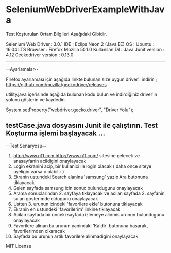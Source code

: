 # SeleniumWebDriverExampleWithJava

Test Koşturulan Ortam Bilgileri Aşağıdaki Gibidir.

Selenium Web Driver : 3.0.1
IDE                 : Eclips Neon 2 (Java EE)
OS                  : Ubuntu : 16.04 LTS
Browser             : Firefox Mozilla 50.1.0
Kullanılan Dil      : Java
Junit version       : 4.12
Geckodriver version : 0.13.0

---------------------------------------------------------------------------------------------------------------
--Ayarlamalar--

Firefox ayarlaması için aşağıda linkte bulunan size uygun driver'ı indirin ;
https://github.com/mozilla/geckodriver/releases

utility.java içerisinde aşağıda bulunan kodu bulun ve indirdiğiniz driver'ın yolunu gösterin ve kaydedin.

System.setProperty("webdriver.gecko.driver", "Driver Yolu");

testCase.java dosyasını Junit ile çalıştırın.
Test Koşturma işlemi başlayacak ...
---------------------------------------------------------------------------------------------------------------
--Test Senaryosu--
1. http://www.n11.com <http://www.n11.com/> sitesine gelecek ve anasayfanin acildigini onaylayacak
2. Login ekranini acip, bir kullanici ile login olacak ( daha once siteye uyeligin varsa o olabilir )
3. Ekranin ustundeki Search alanina 'samsung' yazip Ara butonuna tiklayacak
4. Gelen sayfada samsung icin sonuc bulundugunu onaylayacak
5. Arama sonuclarindan 2. sayfaya tiklayacak ve acilan sayfada 2. sayfanin su an gosterimde oldugunu onaylayacak
6. Ustten 3. urunun icindeki 'favorilere ekle' butonuna tiklayacak
7. Ekranin en ustundeki 'favorilerim' linkine tiklayacak
8. Acilan sayfada bir onceki sayfada izlemeye alinmis urunun bulundugunu onaylayacak
9. Favorilere alinan bu urunun yanindaki 'Kaldir' butonuna basarak, favorilerimden cikaracak
10. Sayfada bu urunun artik favorilere alinmadigini onaylayacak.



MIT License
